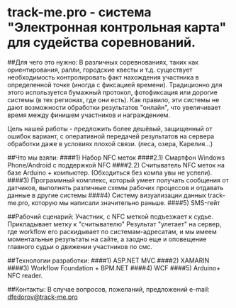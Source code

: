 # track-me.pro - система "Электронная контрольная карта" для судейства соревнований.

##Для чего это нужно:
В различных соревнованиях, таких как ориентирования, ралли, городские квесты и т.д. существует необходимость контролировать факт нахождения
участника в определенной точке (иногда с фиксацией времени). Традиционно для этого используется бумажный протокол, фотофиксация или дорогие
системы (в тех регионах, где они есть). Как правило, эти системы не дают возможности обработки результатов "онлайн", что увеличивает время 
между финишем участников и награждением.

Цель нашей работы - предложить более дешёвый, защищенный от ошибок вариант, с оперативной передачей результатов на сервера обработки
даже в условиях плохой связи. (леса, озера, Карелия...)

##Что мы взяли:
####1) Набор NFC меток
####2.1) Смартфон Windows Phone/Android с поддержкой NFC 
####2.2) Считыватель NFC меток на базе Arduino + компьютер. (Обходиться без компа увы не успели).
####3) Программный комплекс, который умеет получать сообщения от датчиков, выполнять различные схемы рабочих процессов и отдавать данные в другие системы
####4) Систему визуализации данных track-me.pro, которую мы написали значительно раньше.
####5) SMS-гейт

##Рабочий сценарий:
Участник, с NFC меткой подъезжает к судье.
Прикладывает метку к "считывателю"
Результат "улетает" на сервер, где workflow его раскидывает по системам-адресатам, и мы имеем моментальные результаты на сайте, а заодно
еще и оповещение главного судьи о движении участников по смс. 

##Технологии разработки:
####1) ASP.NET MVC
####2) XAMARIN
####3) Workflow Foundation + BPM.NET
####4) WCF
####5) Arduino+ NFC reader.

##Контакты:
В случае вопросов, пожеланий, предложений e-mail: dfedorov@track-me.pro
